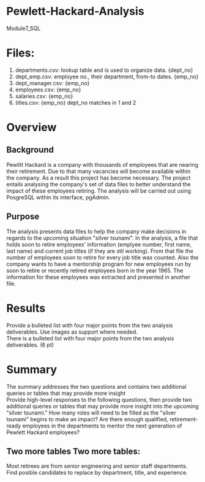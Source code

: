 # Pewlett-Hackard-Analysis
Module7_SQL

# Files:
1. departments.csv: lookup table and is used to organize data. {dept_no}    
2. dept_emp.csv: employee no., their department, from-to dates. {emp_no}  
3. dept_manager.csv: {emp_no}  
4. employees.csv: {emp_no}   
5. salaries.csv: {emp_no}  
6. titles.csv: {emp_no}
dept_no matches in 1 and 2


# Overview
## Background
Pewlitt Hackard is a company with thousands of employees that are nearing their retirement. Due to that many vacancies will become available within the company. As a result this project has become necessary. The project entails analysing the company's set of data files to better understand the impact of these employees retiring. The analysis will be carried out using PosgreSQL within its interface, pgAdmin.  

## Purpose
The analysis presents data files to help the company make decisions in regards to the upcoming situation "silver tsunami". In the analysis, a file that holds soon to retire employees' information (emplyee number, first name, last name) and current job titles (if they are stil working). From that file the number of employees soon to retire for every job title was counted. Also the company wants to have a mentorship program for new employees run by soon to retire or recently retired employees born in the year 1965. The information for these employees was extracted and presented in another file.
  

# Results
Provide a bulleted list with four major points from the two analysis deliverables. Use images as support where needed.  
There is a bulleted list with four major points from the two analysis deliverables. (6 pt)  

# Summary
The summary addresses the two questions and contains two additional queries or tables that may provide more insight  
Provide high-level responses to the following questions, then provide two additional queries or tables that may provide more insight into the upcoming "silver tsunami."
How many roles will need to be filled as the "silver tsunami" begins to make an impact?
Are there enough qualified, retirement-ready employees in the departments to mentor the next generation of Pewlett Hackard employees?
## Two more tables Two more tables:
Most retirees are from senior engineering and senior staff departments. Find posible candidates to replace by department, title, and experience.

